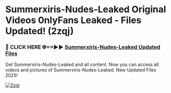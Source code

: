 # Summerxiris-Nudes-Leaked Original Videos 0nlyFans Leaked - Files Updated! (2zqj)

<h3>🔴 CLICK HERE 🌐==►► <a href="https://tinyurl.com/4mcuefdz" rel="nofollow">Summerxiris-Nudes-Leaked Updated Files</a></h3>

Get Summerxiris-Nudes-Leaked and all content. Now you can access all videos and pictures of Summerxiris-Nudes-Leaked. New Updated Files 2025!

[![2zqj](https://i.imgur.com/StAQSOY.gif)](https://tinyurl.com/4mcuefdz)
